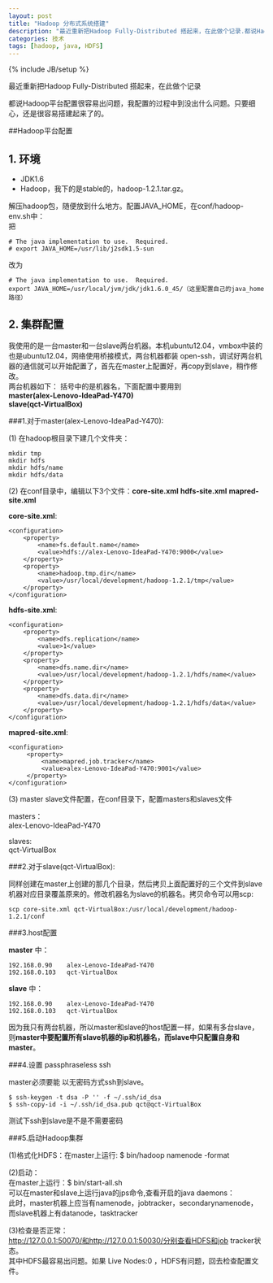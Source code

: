 ```yaml
---
layout: post
title: "Hadoop 分布式系统搭建"
description: "最近重新把Hadoop Fully-Distributed 搭起来，在此做个记录.都说Hadoop平台配置很容易出问题，我配置的过程中到没出什么问题。只要细心，还是很容易搭建起来了的。 "
categories: 技术
tags: [hadoop, java, HDFS]
---
```

{% include JB/setup %}

最近重新把Hadoop Fully-Distributed 搭起来，在此做个记录

都说Hadoop平台配置很容易出问题，我配置的过程中到没出什么问题。只要细心，还是很容易搭建起来了的。

##Hadoop平台配置


## **1. 环境**   

* JDK1.6  
* Hadoop，我下的是stable的，hadoop-1.2.1.tar.gz。  

解压hadoop包，随便放到什么地方。配置JAVA_HOME，在conf/hadoop-env.sh中：  
把

    # The java implementation to use.  Required.
    # export JAVA_HOME=/usr/lib/j2sdk1.5-sun
  
改为

    # The java implementation to use.  Required.
    export JAVA_HOME=/usr/local/jvm/jdk/jdk1.6.0_45/（这里配置自己的java_home路径）

## **2. 集群配置**   

我使用的是一台master和一台slave两台机器。本机ubuntu12.04，vmbox中装的也是ubuntu12.04，网络使用桥接模式，两台机器都装
open-ssh，调试好两台机器的通信就可以开始配置了，首先在master上配置好，再copy到slave，稍作修改。  
两台机器如下： 括号中的是机器名，下面配置中要用到  
**master(alex-Lenovo-IdeaPad-Y470)**  
**slave(qct-VirtualBox)**  

###1.对于master(alex-Lenovo-IdeaPad-Y470):  

(1) 在hadoop根目录下建几个文件夹：   

    mkdir tmp  
    mkdir hdfs  
    mkdir hdfs/name  
    mkdir hdfs/data  

(2) 在conf目录中，编辑以下3个文件：**core-site.xml** **hdfs-site.xml** **mapred-site.xml**  

**core-site.xml**:  

    <configuration>
        <property>
            <name>fs.default.name</name>
            <value>hdfs://alex-Lenovo-IdeaPad-Y470:9000</value>
        </property>
        <property>
            <name>hadoop.tmp.dir</name>
            <value>/usr/local/development/hadoop-1.2.1/tmp</value>
        </property>
    </configuration>
**hdfs-site.xml**:  

    <configuration>
        <property>
            <name>dfs.replication</name>
            <value>1</value>
        </property>
        <property>
            <name>dfs.name.dir</name>
            <value>/usr/local/development/hadoop-1.2.1/hdfs/name</value>
        </property>
        <property>
            <name>dfs.data.dir</name>
            <value>/usr/local/development/hadoop-1.2.1/hdfs/data</value>
        </property>
    </configuration>
**mapred-site.xml**:  

    <configuration>
         <property>
             <name>mapred.job.tracker</name>
             <value>alex-Lenovo-IdeaPad-Y470:9001</value>
         </property>
    </configuration>

(3) master slave文件配置，在conf目录下，配置masters和slaves文件  

masters：  
    alex-Lenovo-IdeaPad-Y470  

slaves:  
    qct-VirtualBox  

###2.对于slave(qct-VirtualBox):   

同样创建在master上创建的那几个目录，然后拷贝上面配置好的三个文件到slave机器对应目录覆盖原来的。修改机器名为slave的机器名。拷贝命令可以用scp:  

    scp core-site.xml qct-VirtualBox:/usr/local/development/hadoop-1.2.1/conf  

###3.host配置  

**master** 中：  

    192.168.0.90    alex-Lenovo-IdeaPad-Y470
    192.168.0.103   qct-VirtualBox

**slave** 中：  

    192.168.0.90    alex-Lenovo-IdeaPad-Y470
    192.168.0.103   qct-VirtualBox

因为我只有两台机器，所以master和slave的host配置一样，如果有多台slave，则**master中要配置所有slave机器的ip和机器名，而slave中只配置自身和master**。  

###4.设置 passphraseless ssh  

master必须要能 以无密码方式ssh到slave。  

    $ ssh-keygen -t dsa -P '' -f ~/.ssh/id_dsa   
    $ ssh-copy-id -i ~/.ssh/id_dsa.pub qct@qct-VirtualBox  

测试下ssh到slave是不是不需要密码  

###5.启动Hadoop集群  

(1)格式化HDFS：在master上运行: $ bin/hadoop namenode -format  

(2)启动：  
在master上运行：$ bin/start-all.sh  
可以在master和slave上运行java的jps命令,查看开启的java daemons：  
此时，master机器上应当有namenode，jobtracker，secondarynamenode，而slave机器上有datanode，tasktracker  

(3)检查是否正常：  
http://127.0.0.1:50070/和http://127.0.0.1:50030/分别查看HDFS和job tracker状态。  
其中HDFS最容易出问题。如果 Live Nodes:0 ，HDFS有问题，回去检查配置文件。


